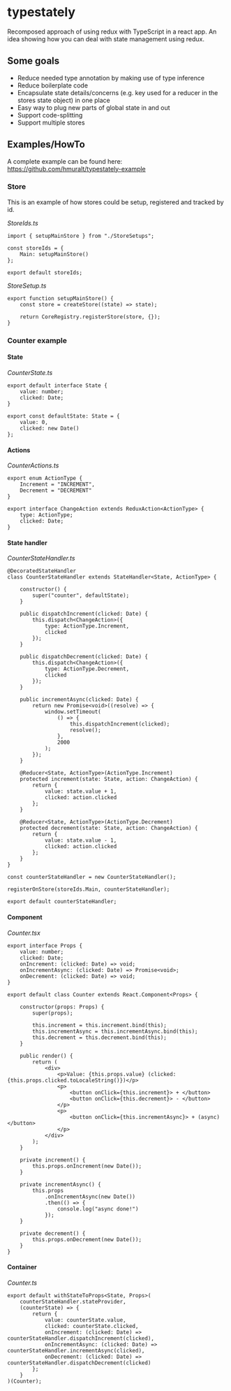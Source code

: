 typestately
===========
Recomposed approach of using redux with TypeScript in a react app. An idea showing how you can deal with state management using redux.  
## Some goals
* Reduce needed type annotation by making use of type inference
* Reduce boilerplate code 
* Encapsulate state details/concerns (e.g. key used for a reducer in the stores state object) in one place
* Easy way to plug new parts of global state in and out
* Support code-splitting
* Support multiple stores

## Examples/HowTo

A complete example can be found here: https://github.com/hmuralt/typestately-example

### Store

This is an example of how stores could be setup, registered and tracked by id.

_StoreIds.ts_
```tsx
import { setupMainStore } from "./StoreSetups";

const storeIds = {
    Main: setupMainStore()
};

export default storeIds;
```

_StoreSetup.ts_
```tsx
export function setupMainStore() {
    const store = createStore((state) => state);

    return CoreRegistry.registerStore(store, {});
}
```

### Counter example

#### State

_CounterState.ts_
```tsx
export default interface State {
    value: number;
    clicked: Date;
}

export const defaultState: State = {
    value: 0,
    clicked: new Date()
};
```

#### Actions

_CounterActions.ts_
```tsx
export enum ActionType {
    Increment = "INCREMENT",
    Decrement = "DECREMENT"
}

export interface ChangeAction extends ReduxAction<ActionType> {
    type: ActionType;
    clicked: Date;
}
```

#### State handler

_CounterStateHandler.ts_
```tsx
@DecoratedStateHandler
class CounterStateHandler extends StateHandler<State, ActionType> {

    constructor() {
        super("counter", defaultState);
    }

    public dispatchIncrement(clicked: Date) {
        this.dispatch<ChangeAction>({
            type: ActionType.Increment,
            clicked
        });
    }

    public dispatchDecrement(clicked: Date) {
        this.dispatch<ChangeAction>({
            type: ActionType.Decrement,
            clicked
        });
    }

    public incrementAsync(clicked: Date) {
        return new Promise<void>((resolve) => {
            window.setTimeout(
                () => {
                    this.dispatchIncrement(clicked);
                    resolve();
                },
                2000
            );
        });
    }

    @Reducer<State, ActionType>(ActionType.Increment)
    protected increment(state: State, action: ChangeAction) {
        return {
            value: state.value + 1,
            clicked: action.clicked
        };
    }

    @Reducer<State, ActionType>(ActionType.Decrement)
    protected decrement(state: State, action: ChangeAction) {
        return {
            value: state.value - 1,
            clicked: action.clicked
        };
    }
}

const counterStateHandler = new CounterStateHandler();

registerOnStore(storeIds.Main, counterStateHandler);

export default counterStateHandler;
```

#### Component

_Counter.tsx_
```tsx
export interface Props {
    value: number;
    clicked: Date;
    onIncrement: (clicked: Date) => void;
    onIncrementAsync: (clicked: Date) => Promise<void>;
    onDecrement: (clicked: Date) => void;
}

export default class Counter extends React.Component<Props> {

    constructor(props: Props) {
        super(props);

        this.increment = this.increment.bind(this);
        this.incrementAsync = this.incrementAsync.bind(this);
        this.decrement = this.decrement.bind(this);
    }

    public render() {
        return (
            <div>
                <p>Value: {this.props.value} (clicked: {this.props.clicked.toLocaleString()})</p>
                <p>
                    <button onClick={this.increment}> + </button>
                    <button onClick={this.decrement}> - </button>
                </p>
                <p>
                    <button onClick={this.incrementAsync}> + (async) </button>
                </p>
            </div>
        );
    }

    private increment() {
        this.props.onIncrement(new Date());
    }

    private incrementAsync() {
        this.props
            .onIncrementAsync(new Date())
            .then(() => {
                console.log("async done!")
            });
    }

    private decrement() {
        this.props.onDecrement(new Date());
    }
}
```

#### Container

_Counter.ts_
```tsx
export default withStateToProps<State, Props>(
    counterStateHandler.stateProvider,
    (counterState) => {
        return {
            value: counterState.value,
            clicked: counterState.clicked,
            onIncrement: (clicked: Date) => counterStateHandler.dispatchIncrement(clicked),
            onIncrementAsync: (clicked: Date) => counterStateHandler.incrementAsync(clicked),
            onDecrement: (clicked: Date) => counterStateHandler.dispatchDecrement(clicked)
        };
    }
)(Counter);
```